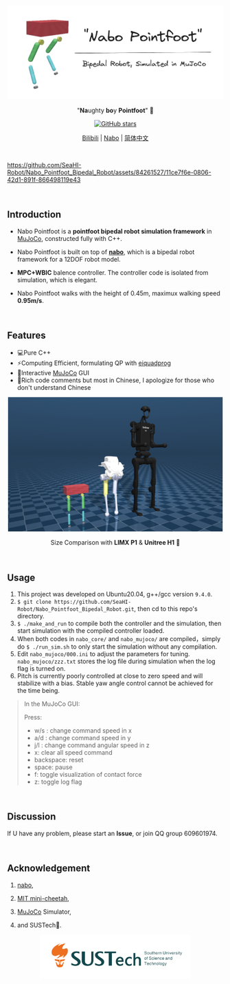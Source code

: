<br>

<p align='center'><img src="./assets.README/nabopointfoot.png" alt="nabo_pointfoot"  width="550"/>
</a>
</p>

<p align="center">
"<b>Na</b>ughty <b>bo</b>y <b>Pointfoot</b>" 🤖
</p>

<p align="center">
    <a href="https://github.com/SeaHI-Robot/Nabo_Pointfoot_Bipedal_Robot" target="__blank"><img alt="GitHub stars" src="https://img.shields.io/github/stars/SeaHI-Robot/Nabo_Pointfoot_Bipedal_Robot?style=social"></a>
</p>

<p align="center">
  <a href="https://www.bilibili.com/video/BV1Cx4y1q76N/?spm_id_from=333.999.0.0&vd_source=489a733550a7c846fcce2e3eb3a683cc">Bilibili</a> | <a href="https://github.com/tryingfly/nabo">Nabo</a> | <a href="https://github.com/SeaHI-Robot/Nabo_Pointfoot_Bipedal_Robot/blob/nabo_pointfoot_opensourced/README_zh.md">简体中文</a> 
</p>
<br>


https://github.com/SeaHI-Robot/Nabo_Pointfoot_Bipedal_Robot/assets/84261527/11ce7f6e-0806-42d1-891f-866498119e43


<br>

## Introduction

- Nabo Pointfoot is a **pointfoot bipedal robot simulation framework** in [MuJoCo](https://github.com/google-deepmind/mujoco), constructed fully with C++. 

- Nabo Pointfoot is built on top of [**nabo**](https://github.com/tryingfly/nabo),  which is a bipedal robot framework for a 12DOF robot model.

- **MPC+WBIC** balence controller. The controller code is isolated from simulation, which is elegant.

- Nabo Pointfoot walks with the height of 0.45m, maximux walking speed **0.95m/s**.

<br>

## Features

- 💻Pure C++
- ⚡️Computing Efficient, formulating QP with [eiquadprog](https://github.com/stack-of-tasks/eiquadprog)
- 🤹Interactive [MuJoCo](https://github.com/google-deepmind/mujoco) GUI
- 📝Rich code comments but most in Chinese, I apologize for those who don't understand Chinese


<p align='center'><img src="./assets.README/model_comparison.png" alt="nabo_pointfoot"  width="500"/>
</a>
</p>

<p align="center">
Size Comparison with <b>LIMX P1</b> & <b>Unitree H1</b> 🤖
</p>

<br>

## Usage
 
1. This project was developed on Ubuntu20.04, g++/gcc version `9.4.0`. 
2. `$ git clone https://github.com/SeaHI-Robot/Nabo_Pointfoot_Bipedal_Robot.git`, then cd to this repo's directory.
3. `$ ./make_and_run` to compile both the controller and the simulation, then start simulation with the compiled controller loaded. 
4. When both codes in `nabo_core/` and `nabo_mujoco/` are compiled，simply do `$ ./run_sim.sh` to only start the simulation without any compilation.
5.  Edit `nabo_mujoco/000.ini` to adjust the parameters for tuning. `nabo_mujoco/zzz.txt` stores the log file during simulation when the log flag is turned on. 
6. Pitch is currently poorly controlled at close to zero speed and will stabilize with a bias. Stable yaw angle control cannot be achieved for the time being.

> In the MuJoCo GUI:
>
>  Press:
>  - w/s : change command speed in x
>  - a/d : change command speed in y
>  - j/l : change command angular speed in z
>  - x: clear all speed command
>  - backspace: reset
>  - space: pause
>  - f: toggle visualization of contact force
>  - z: toggle log flag

<br>

## Discussion

If U have any problem, please start an **Issue**, or join QQ group 609601974. 

<br>

## Acknowledgement

1. [nabo](https://github.com/tryingfly/nabo),
2. [MIT mini-cheetah](https://arxiv.org/abs/1909.06586),
3.  [MuJoCo](https://mujoco.org/) Simulator, 

4. and SUSTech🌈.

<p align='center'><img src="./assets.README/SUSTech-en.png" alt="SUSTech"  width="350"/>
</a>
</p>
